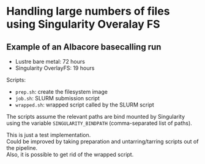 # Handling large numbers of files using Singularity Overalay FS

## Example of an Albacore basecalling run

* Lustre bare metal: 72 hours
* Singularity OverlayFS: 19 hours

Scripts:
* `prep.sh`: create the filesystem image
* `job.sh`: SLURM submission script
* `wrapped.sh`: wrapped script called by the SLURM script

The scripts assume the relevant paths are bind mounted by Singularity using the variable `SINGULARITY_BINDPATH` (comma-separated list of paths).

This is just a test implementation.  
Could be improved by taking preparation and untarring/tarring scripts out of the pipeline.  
Also, it is possible to get rid of the wrapped script.
 
